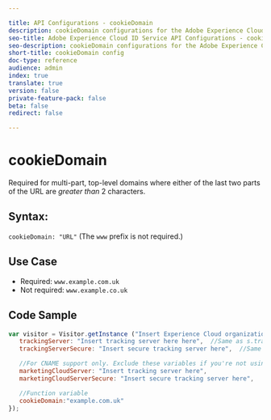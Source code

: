 ```yaml
---

title: API Configurations - cookieDomain
description: cookieDomain configurations for the Adobe Experience Cloud ID Service API
seo-title: Adobe Experience Cloud ID Service API Configurations - cookieDomain
seo-description: cookieDomain configurations for the Adobe Experience Cloud ID Service API
short-title: cookieDomain config
doc-type: reference
audience: admin
index: true
translate: true
version: false
private-feature-pack: false
beta: false
redirect: false

---
```


<!--Meta Data Values

**Required Meta for search optimization and page data**

title: free text string

description: free text string

seo-title: free text string

seo-description: free text string

**Optional Meta for extended capabilities**

audience:
all (default), admin, developer, end-user
 
index: true (default), false
 
translate:
true (default), false
 
doc-type:
reference (default), tutorials

version:
false (default), Classic, Standard, 6.5, 6.4, 6.3, 6.2
 
private-feature-pack:
false (default), true
 
beta:
false (default), true
 
redirect:
false (default), pathname
-->

# cookieDomain

Required for multi-part, top-level domains where either of the last two parts of the URL are *greater than* 2 characters.

## Syntax:
`cookieDomain: "URL"` \(The `www` prefix is not required.\)

## Use Case

+ Required: `www.example.com.uk`
+ Not required: `www.example.co.uk`

## Code Sample 

```javascript
var visitor = Visitor.getInstance ("Insert Experience Cloud organization ID here",{
   trackingServer: "Insert tracking server here here",  //Same as s.trackingServer
   trackingServerSecure: "Insert secure tracking server here",  //Same as s.trackingServerSecure

   //For CNAME support only. Exclude these variables if you're not using CNAME
   marketingCloudServer: "Insert tracking server here",
   marketingCloudServerSecure: "Insert secure tracking server here",

   //Function variable
   cookieDomain:"example.com.uk"
});
```